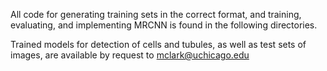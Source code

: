 All code for generating training sets in the correct format, and training, evaluating, and implementing MRCNN is found in the following directories.

Trained models for detection of cells and tubules, as well as test sets of images, are available by request to mclark@uchicago.edu
